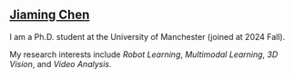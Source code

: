 ## [Jiaming Chen](https://ppjmchen.github.io/)

I am a Ph.D. student at the University of Manchester (joined at 2024 Fall). 

My research interests include *Robot Learning*, *Multimodal Learning*, *3D Vision*, and *Video Analysis*.
